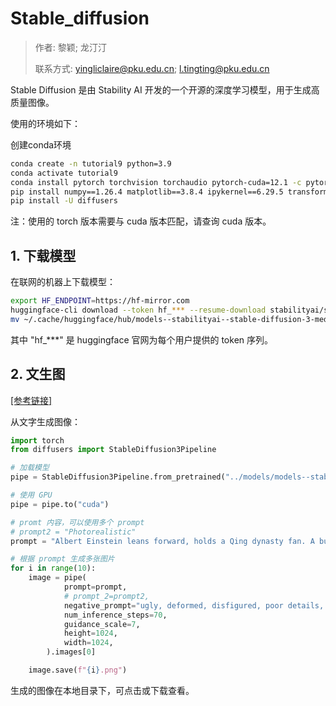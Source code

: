 # Stable_diffusion

> 作者: 黎颖; 龙汀汀
>
> 联系方式: yingliclaire@pku.edu.cn;   l.tingting@pku.edu.cn


Stable Diffusion 是由 Stability AI 开发的一个开源的深度学习模型，用于生成高质量图像。



使用的环境如下：

创建conda环境

```bash
conda create -n tutorial9 python=3.9
conda activate tutorial9
conda install pytorch torchvision torchaudio pytorch-cuda=12.1 -c pytorch -c nvidia
pip install numpy==1.26.4 matplotlib==3.8.4 ipykernel==6.29.5 transformers==4.42.4
pip install -U diffusers
```

注：使用的 torch 版本需要与 cuda 版本匹配，请查询 cuda 版本。

## 1. 下载模型

在联网的机器上下载模型：

```bash
export HF_ENDPOINT=https://hf-mirror.com
huggingface-cli download --token hf_*** --resume-download stabilityai/stable-diffusion-3-medium
mv ~/.cache/huggingface/hub/models--stabilityai--stable-diffusion-3-medium-diffusers models/
```

其中 "hf_***" 是 huggingface 官网为每个用户提供的 token 序列。

## 2. 文生图

[[参考链接]](https://huggingface.co/stabilityai/stable-diffusion-3-medium-diffusers/tree/main)

从文字生成图像：

```python
import torch
from diffusers import StableDiffusion3Pipeline

# 加载模型
pipe = StableDiffusion3Pipeline.from_pretrained("../models/models--stabilityai--stable-diffusion-3-medium-diffusers/snapshots/ea42f8cef0f178587cf766dc8129abd379c90671", torch_dtype=torch.float16)

# 使用 GPU
pipe = pipe.to("cuda")

# promt 内容，可以使用多个 prompt
# prompt2 = "Photorealistic"
prompt = "Albert Einstein leans forward, holds a Qing dynasty fan. A butterfly lands on the blooming peonies in the garden. The fan is positioned above the butterfly. "

# 根据 prompt 生成多张图片
for i in range(10):
    image = pipe(
            prompt=prompt,
            # prompt_2=prompt2,
            negative_prompt="ugly, deformed, disfigured, poor details, bad anatomy",
            num_inference_steps=70,
            guidance_scale=7,
            height=1024,
            width=1024,
        ).images[0]

    image.save(f"{i}.png")
```

生成的图像在本地目录下，可点击或下载查看。

